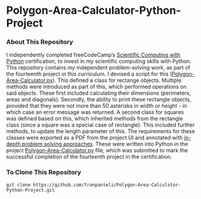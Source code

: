 # Polygon-Area-Calculator-Python-Project
### About This Repository
I independently completed freeCodeCamp’s [Scientific Computing with Python](https://www.freecodecamp.org/learn/scientific-computing-with-python/) certification, to invest in my scientific computing skills with Python. This repository contains my independent problem-solving work, as part of the fourteenth project in this curriculum. I devised a script for this ([Polygon-Area-Calculator.py](https://github.com/franpanteli/Polygon-Area-Calculator-Python-Project/blob/main/Polygon-Area-Calculator.py)). This defined a class for rectange objects. Multiple methods were introduced as part of this, which performed operations on said objects. These first included calculating their dimensions (perimeters, areas and diagonals). Secondly, the ability to print these rectangle objects, provided that they were not more than 50 asterisks in width or height - in which case an error message was returned. A second class for squares was defined based on this, which inherited methods from the rectangle class (since a square was a special case of rectangle). This included further methods, to update the length parameter of this. The requirements for these classes were exported as a PDF from the project UI and annotated with [in-depth problem solving approaches](https://github.com/franpanteli/Polygon-Area-Calculator-Python-Project/blob/main/Task%20Challenge%20Notes.pdf). These were written into Python in the project [Polygon-Area-Calculator.py](https://github.com/franpanteli/Polygon-Area-Calculator-Python-Project/blob/main/Polygon-Area-Calculator.py) file, which was submitted to mark the successful completion of the fourteenth project in the certification.

### To Clone This Repository
```
git clone https://github.com/franpanteli/Polygon-Area-Calculator-Python-Project.git
```
